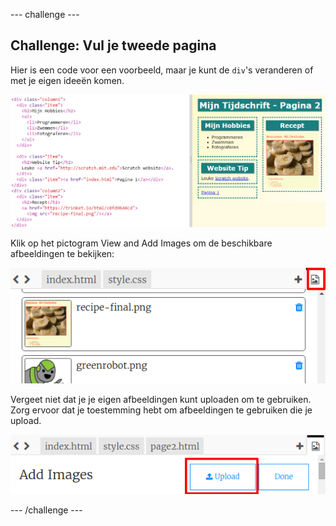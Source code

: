 \--- challenge \---

## Challenge: Vul je tweede pagina

Hier is een code voor een voorbeeld, maar je kunt de ` div `'s veranderen of met je eigen ideeën komen.

![screenshot](images/magazine-page2-challenge.png)

Klik op het pictogram View and Add Images om de beschikbare afbeeldingen te bekijken:

![screenshot](images/magazine-images.png)

Vergeet niet dat je je eigen afbeeldingen kunt uploaden om te gebruiken. Zorg ervoor dat je toestemming hebt om afbeeldingen te gebruiken die je upload.

![screenshot](images/magazine-upload-images.png)

\--- /challenge \---